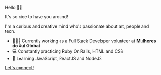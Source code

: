 Hello 👋🏻

It's so nice to have you around!

I'm a curious and creative mind who's passionate about art, people and tech.

- 👩🏻‍💻 Currently working as a Full Stack Developer volunteer at **Mulheres do Sul Global**
- 💻 Constantly practicing Ruby On Rails, HTML and CSS
- 🦾 Learning JavaScript, ReactJS and NodeJS

[Let's connect!](https://www.linkedin.com/in/biancaferreiralp/)